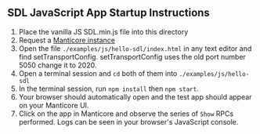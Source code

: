 ## SDL JavaScript App Startup Instructions
1) Place the vanilla JS SDL.min.js file into this directory
2) Request a [Manticore instance](https://smartdevicelink.com/resources/manticore/)
3) Open the file `./examples/js/hello-sdl/index.html` in any text editor and find setTransportConfig. setTransportConfig uses the old port number 5050 change it to 2020.
4) Open a terminal session and `cd` both of them into `./examples/js/hello-sdl`
5) In the terminal session, run `npm install` then `npm start`.
6) Your browser should automatically open and the test app should appear on your Manticore UI.
7) Click on the app in Manticore and observe the series of `Show` RPCs performed. Logs can be seen in your browser's JavaScript console.
